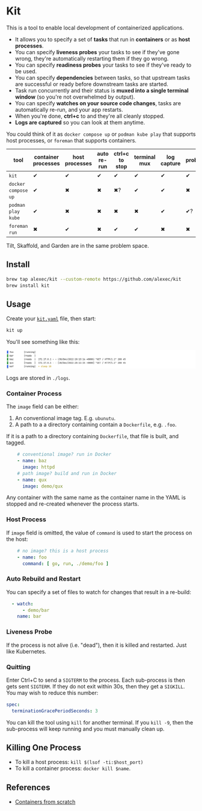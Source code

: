 # Kit

This is a tool to enable local development of containerized applications.

- It allows you to specify a set of **tasks** that run in **containers** or as **host processes**.
- You can specify **liveness probes** your tasks to see if they've gone wrong, they're automatically restarting them if they go wrong.
- You can specify **readiness probes** your tasks to see if they've ready to be used.
- You can specify **dependencies** between tasks, so that upstream tasks are successful or ready before downstream tasks are
  started.
- Task run concurrently and their status is **muxed into a single terminal window** (so you're not overwhelmed by
  output).
- You can specify **watches on your source code changes**, tasks are automatically re-run, and your app restarts.
- When you're done, **ctrl+c** to and they're all cleanly stopped.
- **Logs are captured** so you can look at them anytime.

You could think of it as `docker compose up` or `podman kube play` that supports host processes, or `foreman` that
supports containers.

| tool                | container processes | host processes | auto re-run | ctrl+c to stop | terminal mux | log capture | probes |
|---------------------|---------------------|----------------|-------------|----------------|--------------|-------------|--------|
| `kit`               | ✔                   | ✔              | ✔           | ✔              | ✔            | ✔           | ✔      |
| `docker compose up` | ✔                   | ✖              | ✖           | ✖?             | ✔            | ✔           | ✖      |
| `podman play kube`  | ✔                   | ✖              | ✖           | ✖              | ✖            | ✔           | ✔?     |
| `foreman run`       | ✖                   | ✔              | ✖           | ✔              | ✔            | ✖           | ✖      |

Tilt, Skaffold, and Garden are in the same problem space.

## Install

```bash
brew tap alexec/kit --custom-remote https://github.com/alexec/kit
brew install kit
```

## Usage

Create your [`kit.yaml`](kit.yaml) file, then start:

```bash
kit up
```

You'll see something like this:

![screenshot](screenshot.png)

Logs are stored in `./logs`.

### Container Process

The `image` field can be either:

1. An conventional image tag. E.g. `ubunutu`.
2. A path to a a directory containing contain a `Dockerfile`, e.g. `.foo`.

If it is a path to a directory containing `Dockerfile`, that file is built, and tagged.

```yaml
    # conventional image? run in Docker
    - name: baz
      image: httpd
    # path image? build and run in Docker
    - name: qux
      image: demo/qux
```

Any container with the same name as the container name in the YAML is stopped and re-created whenever the process
starts.

### Host Process

If `image` field is omitted, the value of `command` is used to start the process on the host:

```yaml
    # no image? this is a host process
    - name: foo
      command: [ go, run, ./demo/foo ]
```

### Auto Rebuild and Restart

You can specify a set of files to watch for changes that result in a re-build:

```yaml
  - watch:
      - demo/bar
    name: bar
```        

### Liveness Probe

If the process is not alive (i.e. "dead"), then it is killed and restarted. Just like Kubernetes.

### Quitting

Enter Ctrl+C to send a `SIGTERM` to the process. Each sub-process is then gets sent `SIGTERM`. If they do not exit
within 30s, then they get a `SIGKILL`. You may wish to reduce this number:

```yaml
spec:
  terminationGracePeriodSeconds: 3
```

You can kill the tool using `kill` for another terminal. If you `kill -9`, then the sub-process will keep
running and you must manually clean up.

## Killing One Process

* To kill a host process: `kill $(lsof -ti:$host_port)`
* To kill a container process: `docker kill $name`.

## References

- [Containers from scratch](https://medium.com/@ssttehrani/containers-from-scratch-with-golang-5276576f9909)
